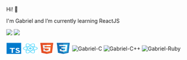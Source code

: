 Hi! 👋

I'm Gabriel and I’m currently learning ReactJS



<div>
    <a href="https://github.com/GabrielGravina"></a>
    <img height="180em" src="https://github-readme-stats.vercel.app/api?username=GabrielGravina&show_icons=true&theme=tokyonight&include_all_commits=true&count_private=true&text_color=darkblue&border_radius=1rem&hide_border=true"/>
  <img height="180em" src="https://github-readme-stats.vercel.app/api/top-langs/?username=GabrielGravina&layout=compact&langs_count=7&theme=tokyonight&text_color=blue&border_radius=1rem&hide_border=true"/>
</div>

<div style="display: inline_block"><br>
  <img align="center" alt="Gabriel-Ts" height="30" width="40" src="https://raw.githubusercontent.com/devicons/devicon/master/icons/typescript/typescript-plain.svg">
  <img align="center" alt="Gabriel-React" height="30" width="40" src="https://raw.githubusercontent.com/devicons/devicon/master/icons/react/react-original.svg">
  <img align="center" alt="Gabriel-HTML" height="30" width="40" src="https://raw.githubusercontent.com/devicons/devicon/master/icons/html5/html5-original.svg">
  <img align="center" alt=Gabriel-CSS" height="30" width="40" src="https://raw.githubusercontent.com/devicons/devicon/master/icons/css3/css3-original.svg">
  <img align="center" alt="Gabriel-C" height="32" width="40" src="https://cdn.jsdelivr.net/gh/devicons/devicon/icons/c/c-original.svg" />
  <img align="center" alt="Gabriel-C++" height="32" width="40" src="https://cdn.jsdelivr.net/gh/devicons/devicon/icons/cplusplus/cplusplus-original.svg" />
  <img align="center" alt="Gabriel-Ruby" height="30" width="40" src="https://cdn.jsdelivr.net/gh/devicons/devicon/icons/ruby/ruby-original.svg" />
                         
                                                                                                                           
                                                                                                                            
</div>

